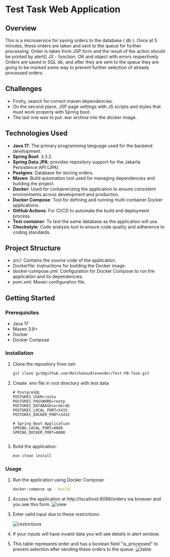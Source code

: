 # Test Task  Web Application

## Overview
This is a microservice for saving orders to the database ( db ). Once at 5 minutes, these orders are taken and sent to the queue for further processing.
Order is taken from JSP form and the result of the action should be printed by alert() JS - function. OK and object with errors respectively.
Orders are saved in SQL db, and after they are sent to the queue they are going to be marked some way to prevent further selection of already processed orders.

## Challenges
 - Firstly, search for correct maven dependencies.
 - On the second place, JSP page settings with JS scripts and styles that must work properly with Spring boot.
 - The last one was to put .war archive into the docker image.


## Technologies Used
- **Java 17**: The primary programming language used for the backend development.
- **Spring Boot**: 3.3.2.
- **Spring Data JPA**:  provides repository support for the Jakarta Persistence API (JPA).
- **Postgres**: Database for storing orders.
- **Maven**: Build automation tool used for managing dependencies and building the project.
- **Docker**: Used for containerizing the application to ensure consistent environments across development and production.
- **Docker Compose**: Tool for defining and running multi-container Docker applications.
- **GitHub Actions**: For CI/CD to automate the build and deployment process.
- **Test container**: To test the same database as the application will use.
- **Checkstyle**: Code analysis tool to ensure code quality and adherence to coding standards.

## Project Structure
 - src/: Contains the source code of the application.
 - Dockerfile: Instructions for building the Docker image.
 - docker-compose.yml: Configuration for Docker Compose to run the application and its dependencies.
 - pom.xml: Maven configuration file.

## Getting Started

### Prerequisites
- Java 17 
- Maven 3.8+
- Docker
- Docker Compose 

### Installation

1. Clone the repository from ssh:
   ```sh
   git clone git@github.com:MolchanovAlexander/Test-PB-Task.git

2. Create .env file in root directory with test data
      ```plaintext
    # PostgreSQL
   POSTGRES_USER=rootu
   POSTGRES_PASSWORD=rootp
   POSTGRES_DATABASE=orderdb
   POSTGRES_LOCAL_PORT=5433
   POSTGRES_DOCKER_PORT=5432
   
   # Spring Boot Application
   SPRING_LOCAL_PORT=8088
   SPRING_DOCKER_PORT=8080


3. Build the application:

    ```sh
    mvn clean install
   
### Usage

1. Run the application using Docker Compose:
    ```sh
    docker-compose up --build

2. Access the application at http://localhost:8088/orders via browser and you see this form.
   ![view](pictures/1_t.png)

3. Enter valid input due to these restrictions:

   ![restrictions](pictures/2_t.png)

4. If your inputs will have invalid data you will see details in alert window.


5. This table represents order and has a boolean field "is_processed" 
to prevent selection after sending these orders to the queue.
   ![table](pictures/3_t.png)